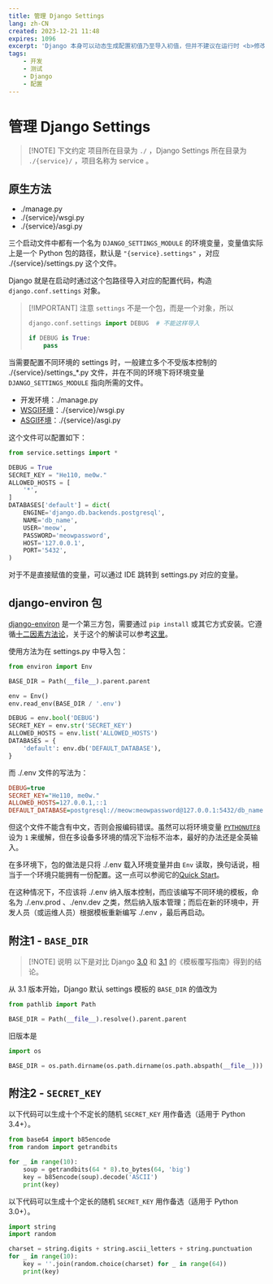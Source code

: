 ```yaml
---
title: 管理 Django Settings
lang: zh-CN
created: 2023-12-21 11:48
expires: 1096
excerpt: 'Django 本身可以动态生成配置初值乃至导入初值，但并不建议在运行时 <b>修改</b> 配置。本文仅围绕导入配置初值展开。'
tags:
    - 开发
    - 测试
    - Django
    - 配置
---
```


# 管理 Django Settings

<RevisionInfo indent />

> [!NOTE] 下文约定
> 项目所在目录为 `./` ，Django Settings 所在目录为 `./{service}/` ，项目名称为 service 。

## 原生方法

- ./manage.py
- ./{service}/wsgi.py
- ./{service}/asgi.py

三个启动文件中都有一个名为 `DJANGO_SETTINGS_MODULE` 的环境变量，变量值实际上是一个 Python 包的路径，默认是 `"{service}.settings"` ，对应 ./{service}/settings.py 这个文件。

Django 就是在启动时通过这个包路径导入对应的配置代码，构造 `django.conf.settings` 对象。

> [!IMPORTANT] 注意
> `settings` 不是一个包，而是一个对象，所以
>
> ```python
> django.conf.settings import DEBUG  # 不能这样导入
> 
> if DEBUG is True:
>     pass
> ```

当需要配置不同环境的 settings 时，一般建立多个不受版本控制的 ./{service}/settings_*.py 文件，并在不同的环境下将环境变量 `DJANGO_SETTINGS_MODULE` 指向所需的文件。

- 开发环境：./manage.py
- [WSGI环境](https://docs.djangoproject.com/zh-hans/5.0/howto/deployment/wsgi/)：./{service}/wsgi.py
- [ASGI环境](https://docs.djangoproject.com/zh-hans/5.0/howto/deployment/asgi/)：./{service}/asgi.py

这个文件可以配置如下：

```python
from service.settings import *

DEBUG = True
SECRET_KEY = "He110, me0w."
ALLOWED_HOSTS = [
    '*',
]
DATABASES['default'] = dict(
    ENGINE='django.db.backends.postgresql',
    NAME='db_name',
    USER='meow',
    PASSWORD='meowpassword',
    HOST='127.0.0.1',
    PORT='5432',
)
```

对于不是直接赋值的变量，可以通过 IDE 跳转到 settings.py 对应的变量。

## django-environ 包

[django-environ](https://pypi.org/project/django-environ/) 是一个第三方包，需要通过 `pip install` 或其它方式安装。它遵循[十二因素方法论](https://www.12factor.net/)，关于这个的解读可以参考[这里](https://ithelp.ithome.com.tw/articles/10233649)。

使用方法为在 settings.py 中导入包：

```python
from environ import Env

BASE_DIR = Path(__file__).parent.parent

env = Env()
env.read_env(BASE_DIR / '.env')

DEBUG = env.bool('DEBUG')
SECRET_KEY = env.str('SECRET_KEY')
ALLOWED_HOSTS = env.list('ALLOWED_HOSTS')
DATABASES = {
    'default': env.db('DEFAULT_DATABASE'),
}
```

而 ./.env 文件的写法为：

```ini
DEBUG=true
SECRET_KEY="He110, me0w."
ALLOWED_HOSTS=127.0.0.1,::1
DEFAULT_DATABASE=postgresql://meow:meowpassword@127.0.0.1:5432/db_name
```

但这个文件不能含有中文，否则会报编码错误。虽然可以将环境变量 [`PYTHONUTF8`](https://docs.python.org/zh-cn/3/using/cmdline.html#envvar-PYTHONUTF8) 设为 `1` 来缓解，但在多设备多环境的情况下治标不治本，最好的办法还是全英输入。

在多环境下，包的做法是只将 ./.env 载入环境变量并由 `Env` 读取，换句话说，相当于一个环境只能拥有一份配置。这一点可以参阅它的[Quick Start](https://django-environ.readthedocs.io/en/latest/quickstart.html#quick-start)。

在这种情况下，不应该将 ./.env 纳入版本控制，而应该编写不同环境的模板，命名为 ./.env.prod 、./env.dev 之类，然后纳入版本管理；而后在新的环境中，开发人员（或运维人员）根据模板重新编写 ./.env ，最后再启动。

## 附注1 - `BASE_DIR`

> [!NOTE] 说明
> 以下是对比 Django [3.0](https://docs.djangoproject.com/zh-hans/3.0/howto/overriding-templates/) 和 [3.1](https://docs.djangoproject.com/zh-hans/3.1/howto/overriding-templates/) 的《模板覆写指南》得到的结论。

从 3.1 版本开始，Django 默认 settings 模板的 `BASE_DIR` 的值改为

```python
from pathlib import Path

BASE_DIR = Path(__file__).resolve().parent.parent
```

旧版本是

```python
import os

BASE_DIR = os.path.dirname(os.path.dirname(os.path.abspath(__file__)))
```

## 附注2 - `SECRET_KEY`

以下代码可以生成十个不定长的随机 `SECRET_KEY` 用作备选（适用于 Python 3.4+）。

```python
from base64 import b85encode
from random import getrandbits

for _ in range(10):
    soup = getrandbits(64 * 8).to_bytes(64, 'big')
    key = b85encode(soup).decode('ASCII')
    print(key)
```

以下代码可以生成十个定长的随机 `SECRET_KEY` 用作备选（适用于 Python 3.0+）。

```python
import string
import random

charset = string.digits + string.ascii_letters + string.punctuation
for _ in range(10):
    key = ''.join(random.choice(charset) for _ in range(64))
    print(key)
```

